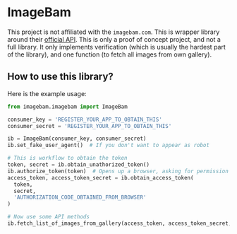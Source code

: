 # ImageBam

This project is not affiliated with the `imagebam.com`. This is wrapper library around their [official API][1]. This is only a proof of concept project, and not a full library. It only implements verification (which is usually the hardest part of the library), and one function (to fetch all images from own gallery).

## How to use this library?

Here is the example usage:

```python
from imagebam.imagebam import ImageBam

consumer_key = 'REGISTER_YOUR_APP_TO_OBTAIN_THIS'
consumer_secret = 'REGISTER_YOUR_APP_TO_OBTAIN_THIS'

ib = ImageBam(consumer_key, consumer_secret)
ib.set_fake_user_agent()  # If you don't want to appear as robot

# This is workflow to obtain the token
token, secret = ib.obtain_unathorized_token()
ib.authorize_token(token)  # Opens up a browser, asking for permission and giving authorization code
access_token, access_token_secret = ib.obtain_access_token(
  token,
  secret,
  'AUTHORIZATION_CODE_OBTAINED_FROM_BROWSER'
)

# Now use some API methods
ib.fetch_list_of_images_from_gallery(access_token, access_token_secret, 'YOUR_GALLERY_ID')
```

[1]: https://code.google.com/archive/p/imagebam-api/
